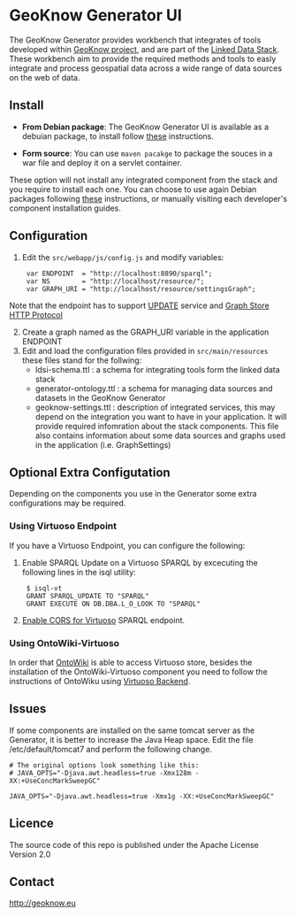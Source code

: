 # GeoKnow Generator UI

The GeoKnow Generator provides workbench that integrates of tools developed within [GeoKnow project](http://geoknow.eu/), and are part of the [Linked Data Stack](http://stack.linkeddata.org/). These workbench aim to provide the required methods and tools to easly integrate and process geospatial data across a wide range of data sources on the web of data.

## Install

* __From Debian package__: The GeoKnow Generator UI is available as a debuian package, to install follow [these](http://stack.linkeddata.org/documentation/installation-of-a-local-generator-demonstrator/) instructions.

* __Form source__: You can use `maven pacakge` to package the souces in a war file and deploy it on a servlet container. 

These option will not install any integrated component from the stack and you require to install each one. You can choose to use again Debian packages following [these](http://stack.linkeddata.org/documentation/installation-of-a-local-generator-demonstrator/) instructions, or manually visiting each developer's component installation guides.

## Configuration

1. Edit the `src/webapp/js/config.js` and modify variables:

		var ENDPOINT  = "http://localhost:8890/sparql";
		var NS        = "http://localhost/resource/";
		var GRAPH_URI = "http://localhost/resource/settingsGraph";

Note that the endpoint has to support [UPDATE](http://www.w3.org/TR/2013/REC-sparql11-update-20130321/) service and [Graph Store HTTP Protocol](http://www.w3.org/TR/2013/REC-sparql11-http-rdf-update-20130321/) 
	
2. Create a graph named as the GRAPH_URI variable in the application ENDPOINT
3. Edit and load the configuration files provided in `src/main/resources` these files stand for the follwing:
	* ldsi-schema.ttl : a schema for integrating tools form the linked data stack
	* generator-ontology.ttl : a schema for managing data sources and datasets in the GeoKnow Generator
	* geoknow-settings.ttl : description of integrated services, this may depend on the integration you want to have in your application. It will provide required infomration about the stack components. This file also contains information about some data sources and graphs used in the application (i.e. GraphSettings)

	
## Optional Extra Configutation

Depending on the components you use in the Generator some extra configurations may be required.  

### Using Virtuoso Endpoint

If you have a Virtuoso Endpoint, you can configure the following: 

1. Enable SPARQL Update on a Virtuoso SPARQL by excecuting the following lines in the isql utility:

		$ isql-vt
		GRANT SPARQL_UPDATE TO "SPARQL"
		GRANT EXECUTE ON DB.DBA.L_O_LOOK TO "SPARQL"

2. [Enable CORS for Virtuoso](http://virtuoso.openlinksw.com/dataspace/dav/wiki/Main/VirtTipsAndTricksCORsEnableSPARQLURLs) SPARQL endpoint.


### Using OntoWiki-Virtuoso

In order that [OntoWiki](https://github.com/AKSW/OntoWiki) is able to access Virtuoso store, besides the installation of the OntoWiki-Virtuoso component you need to follow the instructions of OntoWiku using [Virtuoso Backend](https://github.com/AKSW/OntoWiki/wiki/VirtuosoBackend).


## Issues

If some components are installed on the same tomcat server as the Generator, it is better to increase the Java Heap space. Edit the file /etc/default/tomcat7 and perform the following change.

	# The original options look something like this:
	# JAVA_OPTS="-Djava.awt.headless=true -Xmx128m -XX:+UseConcMarkSweepGC"

	JAVA_OPTS="-Djava.awt.headless=true -Xmx1g -XX:+UseConcMarkSweepGC"

## Licence

The source code of this repo is published under the Apache License Version 2.0

## Contact

http://geoknow.eu
